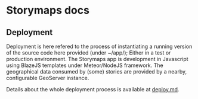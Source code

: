 # Storymaps docs

## Deployment

Deployment is here refered to the process of instantiating a running version of the source code here provided (under ~/app/);
Either in a test or production environment.
The Storymaps app is development in Javascript using BlazeJS templates under Meteor/NodeJS framework.
The geographical data consumed by (some) stories are provided by a nearby, configurable GeoServer instance.

Details about the whole deployment process is available at [deploy.md](deploy.md).
